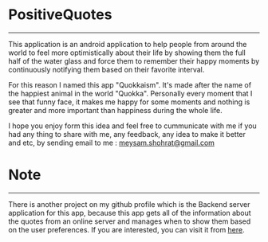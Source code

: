 # PositiveQuotes
-------------------------------------------------------------------
This application is an android application to help people from around the world to feel more optimistically about their life by showing them the full half of the water glass and force them to remember their happy moments by continuously notifying them based on their favorite interval.

For this reason I named this app "Quokkaism". It's made after the name of the happiest animal in the world "Quokka". Personally every moment that I see that funny face, it makes me happy for some moments and nothing is greater and more important than happiness during the whole life.


I hope you enjoy form this idea and feel free to cummunicate with me if you had any thing to share with me, any feedback, any idea to make it better and etc, by sending email to me : [meysam.shohrat@gmail.com][mail]

# Note
--------------------------------------------------------------------------
There is another project on my github profile which is the Backend server application for this app, because this app gets all of the information about the quotes from an online server and manages when to show them based on the user preferences. If you are interested, you can visit it from [here][profile].


[mail]: <mailto:meysam.shohrat@gmail.com>
[profile]: <https://github.com/mshohrat>